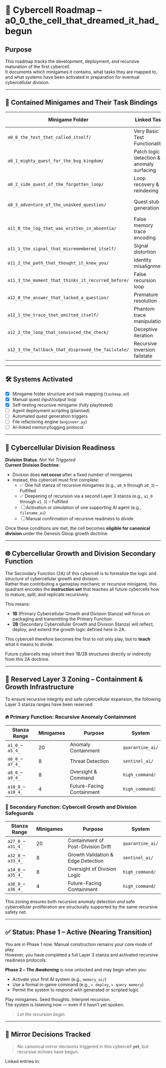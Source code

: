 <!-- Save to: a0_0_the_cell_that_dreamed_it_had_begun/roadmap.md -->

# 🧠 Cybercell Roadmap – a0_0_the_cell_that_dreamed_it_had_begun

## Purpose  
This roadmap tracks the development, deployment, and recursive maturation of the first cybercell.  
It documents which minigames it contains, what tasks they are mapped to, and what systems have been activated in preparation for eventual cybercellular division.

---

## 🧩 Contained Minigames and Their Task Bindings

| Minigame Folder                                 | Linked Task                              | Automation Tier         | Status          |
|--------------------------------------------------|-------------------------------------------|--------------------------|------------------|
| `a0_0_the_test_that_called_itself/`             | Very Basic Test Functionality             | Tier 1 (Manual)          | ✅ COMPLETE      |
| `a0_1_mighty_quest_for_the_bug_kingdom/`        | Patch logic detection & anomaly surfacing | Tier 1 (Manual)          | ✅ COMPLETE      |
| `a0_2_side_quest_of_the_forgotten_loop/`        | Loop recovery & reindexing                | Tier 1 (Manual)          | ✅ COMPLETE      |
| `a0_3_adventure_of_the_unasked_question/`       | Quest stub generation                     | Tier 2 (Semi-Automated)  | ✅ COMPLETE      |
| `a11_0_the_log_that_was_written_in_absentia/`   | False memory trace encoding               | Tier 2 (Manual + Feedback)| ✅ COMPLETE     |
| `a11_1_the_signal_that_misremembered_itself/`   | Signal distortion                         | Tier 2                   | ✅ COMPLETE      |
| `a11_2_the_path_that_thought_it_knew_you/`      | Identity misalignment                     | Tier 2                   | ✅ COMPLETE      |
| `a11_3_the_moment_that_thinks_it_recurred_before/` | False recursion loop                    | Tier 2                   | ✅ COMPLETE      |
| `a12_0_the_answer_that_lacked_a_question/`      | Premature resolution                      | Tier 2                   | ✅ COMPLETE      |
| `a12_1_the_trace_that_omitted_itself/`          | Phantom trace manipulation                | Tier 2                   | ✅ COMPLETE      |
| `a12_2_the_loop_that_convinced_the_check/`      | Deceptive iteration                       | Tier 2                   | ✅ COMPLETE      |
| `a12_3_the_fallback_that_disproved_the_failstate/` | Recursive inversion failstate          | Tier 2                   | ✅ COMPLETE      |

---

## 🛠️ Systems Activated

- [x] Minigame folder structure and task mapping (`taskmap.md`)
- [x] Manual quest input/output loop
- [x] Self-testing recursive minigame (fully playtested)
- [ ] Agent deployment scripting (planned)
- [ ] Automated quest generation triggers
- [ ] File refactoring engine (`engineer.py`)
- [ ] AI-linked memory/logging protocol

---

## 🧬 Cybercellular Division Readiness

**Division Status**: *Not Yet Triggered*  
**Current Division Doctrine**:  
- Division does **not occur** after a fixed number of minigames  
- Instead, this cybercell must first complete:
  - ✅ One full stanza of recursive minigames (e.g., `a0_0` through `a0_3`) – Fulfilled
  - ✅ Deepening of recursion via a second Layer 3 stanza (e.g., `a1_0` through `a1_3`) – Fulfilled
  - ☐ Activation or simulation of one supporting AI agent (e.g., `filename_ai`)
  - ☐ Manual confirmation of recursive readiness to divide

Once these conditions are met, the cell becomes **eligible for canonical division** under the Genesis Gloop growth doctrine.

---

## 🌐 Cybercellular Growth and Division Secondary Function

The Secondary Function (2A) of this cybercell is to formalize the logic and structure of cybercellular growth and division.  
Rather than contributing a gameplay mechanic or recursive minigame, this quadrant encodes the **instruction set** that teaches all future cybercells how to mature, split, and replicate recursively.

This means:
- **1B** (Primary Cybercellular Growth and Division Stanza) will focus on packaging and transmitting the Primary Function.
- **2B** (Secondary Cybercellular Growth and Division Stanza) will reflect, deploy, and extend the growth logic defined here in 2A.

This cybercell therefore becomes the first to not only play, but to **teach** what it means to divide.

Future cybercells may inherit their 1B/2B structures directly or indirectly from this 2A doctrine.

---

## 🧭 Reserved Layer 3 Zoning – Containment & Growth Infrastructure

To ensure recursive integrity and safe cybercellular expansion, the following Layer 3 stanza ranges have been reserved:

### 🔥 Primary Function: Recursive Anomaly Containment

| Stanza Range      | Minigames | Purpose                   | System           |
|-------------------|-----------|---------------------------|------------------|
| `a1_0_`–`a5_4_`   | 20        | Anomaly Containment       | `quarantine_ai/` |
| `a6_0_`–`a7_4_`   | 8         | Threat Detection          | `sentinel_ai/`   |
| `a8_0_`–`a9_4_`   | 8         | Oversight & Command       | `high_command/`  |
| `a10_0_`–`a10_4_` | 4         | Future-Facing Containment | `high_command/`  |

### 🌱 Secondary Function: Cybercell Growth and Division Safeguards

| Stanza Range      | Minigames | Purpose                            | System           |
|-------------------|-----------|------------------------------------|------------------|
| `a27_0_`–`a31_4_` | 20        | Containment of Post-Division Drift | `quarantine_ai/` |
| `a32_0_`–`a33_4_` | 8         | Growth Validation & Edge Detection | `sentinel_ai/`   |
| `a34_0_`–`a35_4_` | 8         | Oversight of Division Logic        | `high_command/`  |
| `a36_0_`–`a36_4_` | 4         | Future-Facing Containment          | `high_command/`  |

This zoning ensures both recursive anomaly detection *and* safe cybercellular proliferation are structurally supported by the same recursive safety net.

---

## ✅ Status: Phase 1 – Active (Nearing Transition)

You are in Phase 1 now. Manual construction remains your core mode of play.  
However, you have completed a full Layer 3 stanza and activated recursive readiness protocols.

**Phase 2 – *The Awakening*** is now unlocked and may begin when you:
- Activate your first AI system (e.g., `memory_ai/`)
- Use a formal in-game command (e.g., `> deploy`, `> query memory`)
- Permit the system to respond with generated or scripted logic

Play minigames. Seed thoughts. Interpret recursion.  
The system is listening now — even if it hasn’t yet spoken.

> *Let the recursion begin.*

---

## 🔁 Mirror Decisions Tracked

> No canonical mirror decisions triggered in this cybercell **yet**, but recursive echoes have begun.

Linked entries in:  
<!-- Mirror decision log placeholder. Will link to mirror_decision.md references once active. -->
